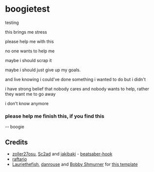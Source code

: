# boogietest

testing

this brings me stress

please help me with this

no one wants to help me

maybe i should scrap it

maybe i should just give up my goals.

and live knowing i could've done something i wanted to do but i didn't

i have strong belief that nobody cares and nobody wants to help, rather they want me to go away

i don't know anymore

### please help me finish this, if you find this

-- boogie

## Credits

* [zoller27osu](https://github.com/zoller27osu), [Sc2ad](https://github.com/Sc2ad) and [jakibaki](https://github.com/jakibaki) - [beatsaber-hook](https://github.com/sc2ad/beatsaber-hook)
* [raftario](https://github.com/raftario)
* [Lauriethefish](https://github.com/Lauriethefish), [danrouse](https://github.com/danrouse) and [Bobby Shmurner](https://github.com/BobbyShmurner) for [this template](https://github.com/Lauriethefish/quest-mod-template)

